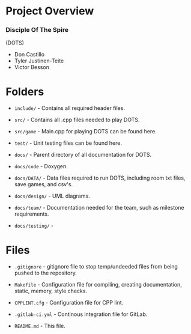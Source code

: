 # Project Overview

### Disciple Of The Spire
(DOTS)

* Don Castillo
* Tyler Justinen-Teite
* Victor Besson


# Folders

* ```include/``` - Contains all required header files.

* ```src/``` - Contains all .cpp files needed to play DOTS.

* ```src/game``` - Main.cpp for playing DOTS can be found here.

* ```test/``` - Unit testing files can be found here.

* ```docs/``` - Parent directory of all documentation for DOTS.

* ```docs/code``` -  Doxygen.

* ```docs/DATA/``` - Data files required to run DOTS, including room txt files, save games, and csv's.

* ```docs/design/``` - UML diagrams.

* ```docs/team/``` - Documentation needed for the team, such as milestone requirements.

* ```docs/testing/``` - 

# Files

* ```.gitignore``` - gitignore file to stop temp/undeeded files from being pushed to the repository.

* ```Makefile``` - Configuration file for compiling, creating documentation, static, memory, style checks.

* ```CPPLINT.cfg``` - Configuration file for CPP lint.

* ```.gitlab-ci.yml``` - Continous integration file for GitLab.

* ```README.md``` - This file.

